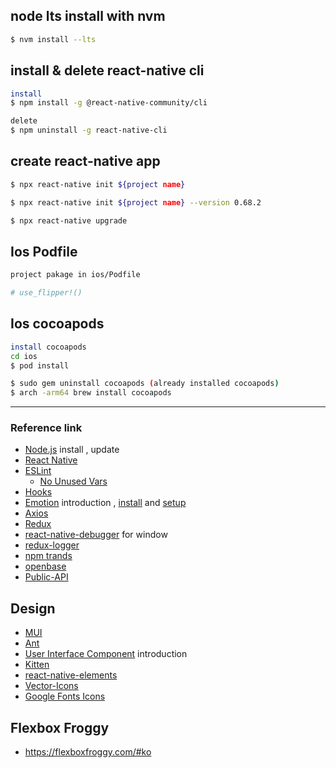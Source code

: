 ## node lts install with nvm

```bash
$ nvm install --lts
```

## install & delete react-native cli

```bash
install
$ npm install -g @react-native-community/cli

delete
$ npm uninstall -g react-native-cli
```

## create react-native app

```bash
$ npx react-native init ${project name}

$ npx react-native init ${project name} --version 0.68.2

$ npx react-native upgrade
```

## Ios Podfile
```bash
project pakage in ios/Podfile

# use_flipper!()
```

## Ios cocoapods

```bash
install cocoapods
cd ios
$ pod install

$ sudo gem uninstall cocoapods (already installed cocoapods)
$ arch -arm64 brew install cocoapods
```
---
### Reference link

- [Node.js](https://nodejs.org/ko) install , update
- [React Native](https://reactnative.dev)
- [ESLint](https://eslint.org)
  - [No Unused Vars](https://github.com/typescript-eslint/typescript-eslint/blob/master/packages/eslint-plugin/docs/rules/no-unused-vars.md)
- [Hooks](https://www.npmjs.com/package/eslint-plugin-react-hooks)
- [Emotion](https://emotion.sh/docs/introduction) introduction , [install](https://emotion.sh/docs/@emotion/native) and [setup](https://emotion.sh/docs/typescript)
- [Axios](https://www.npmjs.com/package/axios)
- [Redux](https://redux.js.org/introduction/installation)
- [react-native-debugger](https://github.com/jhen0409/react-native-debugger/releases) for window
- [redux-logger](https://github.com/LogRocket/redux-logger)
- [npm trands](https://www.npmtrends.com)
- [openbase](https://openbase.com)
- [Public-API](https://github.com/public-apis/public-apis)

## Design

- [MUI](https://mui.com/getting-started/usage)
- [Ant](https://ant.design/components/overview)
- [User Interface Component](https://docs.expo.dev/guides/userinterface) introduction
- [Kitten](https://akveo.github.io/react-native-ui-kitten)
- [react-native-elements](https://reactnativeelements.com/docs)
- [Vector-Icons](https://icons.expo.fyi)
- [Google Fonts Icons](https://fonts.google.com/icons)

## Flexbox Froggy

- https://flexboxfroggy.com/#ko
